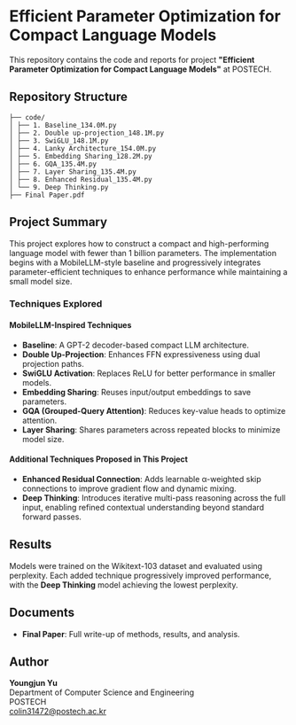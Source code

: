 # Efficient Parameter Optimization for Compact Language Models

This repository contains the code and reports for project **"Efficient Parameter Optimization for Compact Language Models"** at POSTECH.

## Repository Structure
```
├── code/
│ ├── 1. Baseline_134.0M.py
│ ├── 2. Double up-projection_148.1M.py
│ ├── 3. SwiGLU_148.1M.py
│ ├── 4. Lanky Architecture_154.0M.py
│ ├── 5. Embedding Sharing_128.2M.py
│ ├── 6. GQA_135.4M.py
│ ├── 7. Layer Sharing_135.4M.py
│ ├── 8. Enhanced Residual_135.4M.py
│ └── 9. Deep Thinking.py
├── Final Paper.pdf
```


## Project Summary

This project explores how to construct a compact and high-performing language model with fewer than 1 billion parameters. The implementation begins with a MobileLLM-style baseline and progressively integrates parameter-efficient techniques to enhance performance while maintaining a small model size.

### Techniques Explored

#### MobileLLM-Inspired Techniques
- **Baseline**: A GPT-2 decoder-based compact LLM architecture.
- **Double Up-Projection**: Enhances FFN expressiveness using dual projection paths.
- **SwiGLU Activation**: Replaces ReLU for better performance in smaller models.
- **Embedding Sharing**: Reuses input/output embeddings to save parameters.
- **GQA (Grouped-Query Attention)**: Reduces key-value heads to optimize attention.
- **Layer Sharing**: Shares parameters across repeated blocks to minimize model size.

#### Additional Techniques Proposed in This Project
- **Enhanced Residual Connection**: Adds learnable α-weighted skip connections to improve gradient flow and dynamic mixing.
- **Deep Thinking**: Introduces iterative multi-pass reasoning across the full input, enabling refined contextual understanding beyond standard forward passes.

## Results

Models were trained on the Wikitext-103 dataset and evaluated using perplexity. Each added technique progressively improved performance, with the **Deep Thinking** model achieving the lowest perplexity.

## Documents

- **Final Paper**: Full write-up of methods, results, and analysis.

## Author

**Youngjun Yu**  
Department of Computer Science and Engineering  
POSTECH  
colin31472@postech.ac.kr
